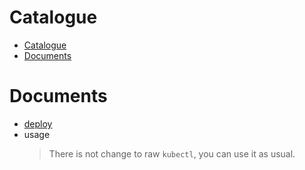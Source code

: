 # Catalogue

- [Catalogue](#catalogue)
- [Documents](#documents)

# Documents
- [deploy](deploy.md)
- usage
  > There is not change to raw `kubectl`, you can use it as usual.
